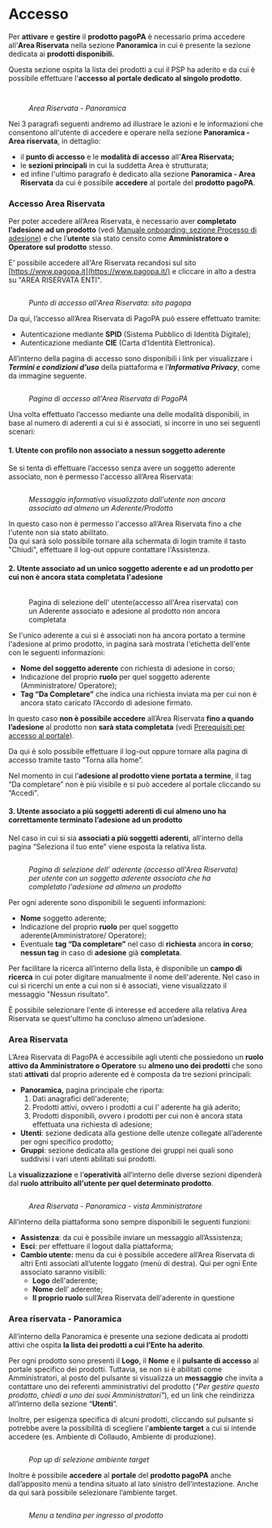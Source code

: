 # Accesso

Per **attivare** e **gestire** il **prodotto pagoPA** è necessario prima accedere all'**Area Riservata** nella sezione **Panoramica** in cui è presente la sezione dedicata ai **prodotti disponibili.**

Questa sezione ospita la lista dei prodotti a cui il PSP ha aderito e da cui è possibile effettuare l'**accesso al portale dedicato al singolo prodotto**.

<figure><img src="../.gitbook/assets/portale_singolo_prodotto.png" alt=""><figcaption></figcaption></figure>

<figure><img src="../.gitbook/assets/image.png" alt=""><figcaption><p><em>Area Riservata - Panoramica</em></p></figcaption></figure>

Nei 3 paragrafi seguenti andremo ad illustrare le azioni e le informazioni che consentono all'utente di accedere e operare nella sezione **Panoramica - Area riservata**, in dettaglio:&#x20;

* il **punto di accesso** e le **modalità di accesso** all'**Area Riservata;**
* le **sezioni principali** in cui la suddetta Area è strutturata;&#x20;
* ed infine l'ultimo paragrafo è dedicato alla sezione **Panoramica - Area Riservata** da cui è possibile **accedere** al portale del **prodotto pagoPA**.

### Accesso Area Riservata <a href="#h.4i7ojhp" id="h.4i7ojhp"></a>

Per poter accedere all’Area Riservata, è necessario aver **completato l’adesione ad un prodotto** (vedi [Manuale onboarding: sezione Processo di adesione](http://127.0.0.1:5000/s/axttcUGV65V2IVRggmvR/area-riservata-enti/processo-di-adesione)) e che l’**utente** sia stato censito come **Amministratore o Operatore sul prodotto** stesso.

E' possibile accedere all'Are Riservata recandosi sul sito [https://www.pagopa.it](https://www.pagopa.it/) e cliccare in alto a destra su "AREA RISERVATA ENTI".

<figure><img src="../.gitbook/assets/image (115).png" alt=""><figcaption><p><em>Punto di accesso all'Area Riservata: sito pagopa</em></p></figcaption></figure>

Da qui, l’accesso all’Area Riservata di PagoPA può essere effettuato tramite:

* Autenticazione mediante **SPID** (Sistema Pubblico di Identità Digitale);
* Autenticazione mediante **CIE** (Carta d’Identità Elettronica).&#x20;

All’interno della pagina di accesso sono disponibili i link per visualizzare i _**Termini e condizioni d’uso**_ della piattaforma e l’_**Informativa Privacy**_, come da immagine seguente. &#x20;

<figure><img src="https://lh5.googleusercontent.com/_BvIPMdtwDq0OxDj3lcKU__JUBM25w7m54gmpsyNHH8WKN6FP_LJ_pHsjUe72B7Bwel0nEfjfImAsOesA-HNChvZdgcRrNPqr4Ug7UT__OzNfiA9m4IV1LqQujpZe7rTGKBdZ6vwIduFVMXCMj4MrQpUEil77N5Qvy8H8nivlYXZ9nJA-DmZ19LA4sqgXCPsgRPoK0Wu" alt=""><figcaption><p><em>Pagina di accesso all'Area Riservata di PagoPA</em></p></figcaption></figure>

Una volta effettuato l’accesso mediante una delle modalità disponibili, in base al numero di aderenti a cui si è associati, si incorre in uno sei seguenti scenari:

#### 1. Utente con profilo non associato a nessun soggetto aderente

Se si tenta di effettuare l’accesso senza avere un soggetto aderente associato, non è permesso l'accesso all’Area Riservata:

<figure><img src="../.gitbook/assets/image (87).png" alt=""><figcaption><p><em>Messaggio informativo visualizzato dall'utente non ancora associato ad almeno un Aderente/Prodotto</em></p></figcaption></figure>

In questo caso non è permesso l'accesso all’Area Riservata fino a che l'utente non sia stato abilitato.\
Da qui sarà solo possibile tornare alla schermata di login tramite il tasto "Chiudi", effettuare il log-out oppure contattare l'Assistenza.

#### 2. Utente associato ad un unico soggetto aderente e ad un prodotto per cui non è ancora stata completata l'adesione

<figure><img src="../.gitbook/assets/image (116).png" alt=""><figcaption><p>Pagina di selezione dell' utente(accesso all'Area riservata) con un Aderente associato e adesione al prodotto non ancora completata</p></figcaption></figure>

Se l'unico aderente a cui si è associati non ha ancora portato a termine l'adesione al primo prodotto, in pagina sarà mostrata l'etichetta dell'ente con le seguenti informazioni:

* **Nome del soggetto aderente** con richiesta di adesione in corso;
* Indicazione del proprio **ruolo** per quel soggetto aderente (Amministratore/ Operatore);
* **Tag “Da Completare”** che indica una richiesta inviata ma per cui non è ancora stato caricato l’Accordo di adesione firmato.

In questo caso **non è possibile accedere** all’Area Riservata **fino a quando l’adesione** al prodotto non **sarà stata completata** (vedi [Prerequisiti per accesso al portale](prerequisiti-per-accesso-al-portale.md)).

Da qui è solo possibile effettuare il log-out oppure tornare alla pagina di accesso tramite tasto “Torna alla home”.&#x20;

Nel momento in cui l’**adesione al prodotto viene portata a termine**, il tag “Da completare” non è più visibile e si può accedere al portale cliccando su “Accedi”.

#### 3. Utente associato a più soggetti aderenti di cui almeno uno ha correttamente terminato l’adesione ad un prodotto <a href="#h.3whwml4" id="h.3whwml4"></a>

Nel caso in cui si sia **associati a più soggetti aderenti**, all’interno della pagina “Seleziona il tuo ente” viene esposta la relativa lista.

<figure><img src="../.gitbook/assets/image (40).png" alt=""><figcaption><p><em>Pagina di selezione dell' aderente (accesso all'Area Riservata) per utente con un soggetto aderente associato che ha completato l'adesione ad almeno un prodotto</em></p></figcaption></figure>

Per ogni aderente sono disponibili le seguenti informazioni:

* **Nome** soggetto aderente;
* Indicazione del proprio **ruolo** per quel soggetto aderente(Amministratore/ Operatore);
* Eventuale **tag “Da completare”** nel caso di **richiesta** ancora **in corso**; **nessun tag** in caso di **adesione** già **completata**.

Per facilitare la ricerca all’interno della lista, è disponibile un **campo di ricerca** in cui poter digitare manualmente il nome dell'aderente. Nel caso in cui si ricerchi un ente a cui non si è associati, viene visualizzato il messaggio "Nessun risultato".

È possibile selezionare l'ente di interesse ed accedere alla relativa Area Riservata se quest'ultimo ha concluso almeno un’adesione.&#x20;

### Area Riservata <a href="#h.1y810tw" id="h.1y810tw"></a>

L’Area Riservata di PagoPA è accessibile agli utenti che possiedono un **ruolo attivo da Amministratore o Operatore** su **almeno uno dei prodotti** che sono stati **attivati** dal proprio aderente ed è composta da tre sezioni principali:&#x20;

* **Panoramica,** pagina principale che riporta:
  1. Dati anagrafici dell'aderente;
  2. Prodotti attivi, ovvero i prodotti a cui l’ aderente ha già aderito;
  3. Prodotti disponibili, ovvero i prodotti per cui non è ancora stata effettuata una richiesta di adesione;
* **Utenti**: sezione dedicata alla gestione delle utenze collegate all’aderente per ogni specifico prodotto;
* **Gruppi**: sezione dedicata alla gestione dei gruppi nei quali sono suddivisi i vari utenti abilitati sui prodotti.

La **visualizzazione** e l’**operatività** all’interno delle diverse sezioni dipenderà dal **ruolo attribuito all'utente per quel determinato prodotto**.

<figure><img src="../.gitbook/assets/image (1).png" alt=""><figcaption><p><em>Area Riservata - Panoramica - vista Amministratore</em></p></figcaption></figure>

All’interno della piattaforma sono sempre disponibili le seguenti funzioni:

* **Assistenza**: da cui è possibile inviare un messaggio all’Assistenza;
* **Esci**: per effettuare il logout dalla piattaforma;
* **Cambio utente:** menu da cui è possibile accedere all’Area Riservata di altri Enti associati all’utente loggato (menù di destra). Qui per ogni Ente associato saranno visibili:
  * **Logo** dell'aderente;
  * **Nome** dell’ aderente;
  * **Il proprio ruolo** sull’Area Riservata dell'aderente in questione

### **Area riservata - Panoramica**

All’interno della Panoramica è presente una sezione dedicata ai prodotti attivi che ospita **la lista dei prodotti a cui l’Ente ha aderito**.

Per ogni prodotto sono presenti il **Logo**, il **Nome** e il **pulsante di accesso** al portale specifico dei prodotti. Tuttavia, se non si è abilitati come Amministratori, al posto del pulsante si visualizza un **messaggio** che invita a contattare uno dei referenti amministrativi del prodotto (_"Per gestire questo prodotto, chiedi a uno dei suoi Amministratori"_), ed un link che reindirizza all’interno della sezione “**Utenti**”.

Inoltre, per esigenza specifica di alcuni prodotti, cliccando sul pulsante si potrebbe avere la possibilità di scegliere l'**ambiente target** a cui si intende accedere (es. Ambiente di Collaudo, Ambiente di produzione).

<figure><img src="../.gitbook/assets/image (2).png" alt=""><figcaption><p><em>Pop up di selezione ambiente target</em></p></figcaption></figure>

Inoltre è possibile **accedere** al **portale** del **prodotto pagoPA** anche dall’apposito menù a tendina situato al lato sinistro dell’intestazione. Anche da qui sarà possibile selezionare l’ambiente target.

<figure><img src="../.gitbook/assets/image (4).png" alt=""><figcaption><p><em>Menu a tendina per ingresso al prodotto</em></p></figcaption></figure>



